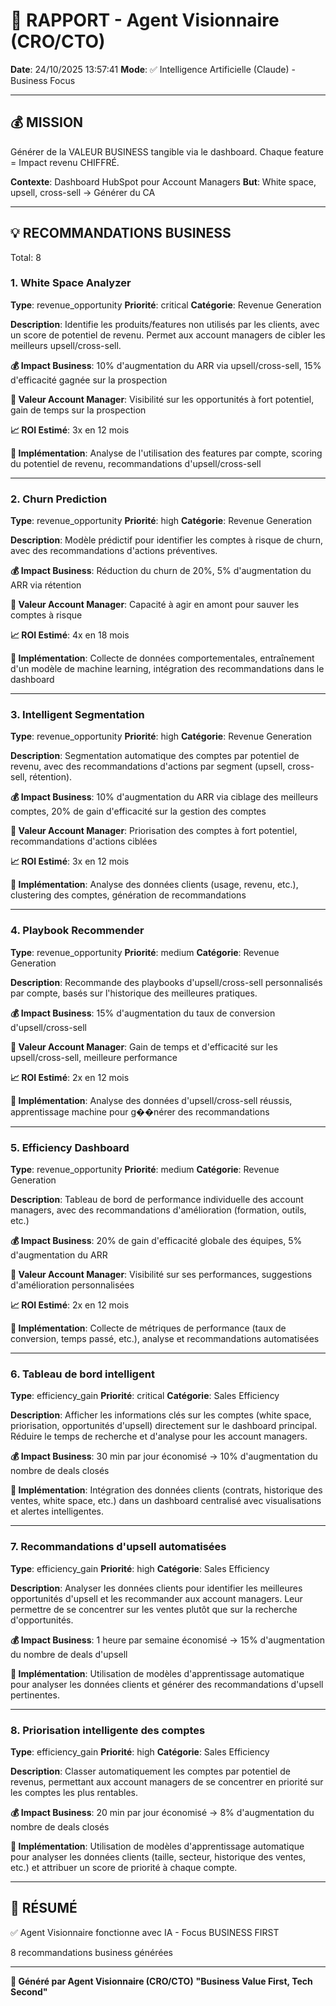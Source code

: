 # 🚀 RAPPORT - Agent Visionnaire (CRO/CTO)

**Date**: 24/10/2025 13:57:41
**Mode**: ✅ Intelligence Artificielle (Claude) - Business Focus

---

## 💰 MISSION

Générer de la VALEUR BUSINESS tangible via le dashboard.
Chaque feature = Impact revenu CHIFFRÉ.

**Contexte**: Dashboard HubSpot pour Account Managers
**But**: White space, upsell, cross-sell → Générer du CA

---

## 💡 RECOMMANDATIONS BUSINESS

Total: 8


### 1. White Space Analyzer

**Type**: revenue_opportunity
**Priorité**: critical
**Catégorie**: Revenue Generation

**Description**: Identifie les produits/features non utilisés par les clients, avec un score de potentiel de revenu. Permet aux account managers de cibler les meilleurs upsell/cross-sell.

**💰 Impact Business**: 10% d'augmentation du ARR via upsell/cross-sell, 15% d'efficacité gagnée sur la prospection

**👤 Valeur Account Manager**: Visibilité sur les opportunités à fort potentiel, gain de temps sur la prospection

**📈 ROI Estimé**: 3x en 12 mois

**🔧 Implémentation**: Analyse de l'utilisation des features par compte, scoring du potentiel de revenu, recommandations d'upsell/cross-sell



---

### 2. Churn Prediction

**Type**: revenue_opportunity
**Priorité**: high
**Catégorie**: Revenue Generation

**Description**: Modèle prédictif pour identifier les comptes à risque de churn, avec des recommandations d'actions préventives.

**💰 Impact Business**: Réduction du churn de 20%, 5% d'augmentation du ARR via rétention

**👤 Valeur Account Manager**: Capacité à agir en amont pour sauver les comptes à risque

**📈 ROI Estimé**: 4x en 18 mois

**🔧 Implémentation**: Collecte de données comportementales, entraînement d'un modèle de machine learning, intégration des recommandations dans le dashboard



---

### 3. Intelligent Segmentation

**Type**: revenue_opportunity
**Priorité**: high
**Catégorie**: Revenue Generation

**Description**: Segmentation automatique des comptes par potentiel de revenu, avec des recommandations d'actions par segment (upsell, cross-sell, rétention).

**💰 Impact Business**: 10% d'augmentation du ARR via ciblage des meilleurs comptes, 20% de gain d'efficacité sur la gestion des comptes

**👤 Valeur Account Manager**: Priorisation des comptes à fort potentiel, recommandations d'actions ciblées

**📈 ROI Estimé**: 3x en 12 mois

**🔧 Implémentation**: Analyse des données clients (usage, revenu, etc.), clustering des comptes, génération de recommandations



---

### 4. Playbook Recommender

**Type**: revenue_opportunity
**Priorité**: medium
**Catégorie**: Revenue Generation

**Description**: Recommande des playbooks d'upsell/cross-sell personnalisés par compte, basés sur l'historique des meilleures pratiques.

**💰 Impact Business**: 15% d'augmentation du taux de conversion d'upsell/cross-sell

**👤 Valeur Account Manager**: Gain de temps et d'efficacité sur les upsell/cross-sell, meilleure performance

**📈 ROI Estimé**: 2x en 12 mois

**🔧 Implémentation**: Analyse des données d'upsell/cross-sell réussis, apprentissage machine pour g��nérer des recommandations



---

### 5. Efficiency Dashboard

**Type**: revenue_opportunity
**Priorité**: medium
**Catégorie**: Revenue Generation

**Description**: Tableau de bord de performance individuelle des account managers, avec des recommandations d'amélioration (formation, outils, etc.)

**💰 Impact Business**: 20% de gain d'efficacité globale des équipes, 5% d'augmentation du ARR

**👤 Valeur Account Manager**: Visibilité sur ses performances, suggestions d'amélioration personnalisées

**📈 ROI Estimé**: 2x en 12 mois

**🔧 Implémentation**: Collecte de métriques de performance (taux de conversion, temps passé, etc.), analyse et recommandations automatisées



---

### 6. Tableau de bord intelligent

**Type**: efficiency_gain
**Priorité**: critical
**Catégorie**: Sales Efficiency

**Description**: Afficher les informations clés sur les comptes (white space, priorisation, opportunités d'upsell) directement sur le dashboard principal. Réduire le temps de recherche et d'analyse pour les account managers.

**💰 Impact Business**: 30 min par jour économisé → 10% d'augmentation du nombre de deals closés





**🔧 Implémentation**: Intégration des données clients (contrats, historique des ventes, white space, etc.) dans un dashboard centralisé avec visualisations et alertes intelligentes.



---

### 7. Recommandations d'upsell automatisées

**Type**: efficiency_gain
**Priorité**: high
**Catégorie**: Sales Efficiency

**Description**: Analyser les données clients pour identifier les meilleures opportunités d'upsell et les recommander aux account managers. Leur permettre de se concentrer sur les ventes plutôt que sur la recherche d'opportunités.

**💰 Impact Business**: 1 heure par semaine économisé → 15% d'augmentation du nombre de deals d'upsell





**🔧 Implémentation**: Utilisation de modèles d'apprentissage automatique pour analyser les données clients et générer des recommandations d'upsell pertinentes.



---

### 8. Priorisation intelligente des comptes

**Type**: efficiency_gain
**Priorité**: high
**Catégorie**: Sales Efficiency

**Description**: Classer automatiquement les comptes par potentiel de revenus, permettant aux account managers de se concentrer en priorité sur les comptes les plus rentables.

**💰 Impact Business**: 20 min par jour économisé → 8% d'augmentation du nombre de deals closés





**🔧 Implémentation**: Utilisation de modèles d'apprentissage automatique pour analyser les données clients (taille, secteur, historique des ventes, etc.) et attribuer un score de priorité à chaque compte.




---

## 🎯 RÉSUMÉ

✅ Agent Visionnaire fonctionne avec IA - Focus BUSINESS FIRST

8 recommandations business générées

---

**🤖 Généré par Agent Visionnaire (CRO/CTO)**
**"Business Value First, Tech Second"**
